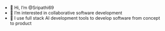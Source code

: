 - 👋 Hi, I’m @Sripathi69
- 👀 I’m interested in collaborative software development
- 🌱 I use full stack AI development tools to develop software from concept to product


<!---
Sripathi69/Sripathi69 is a ✨ special ✨ repository because its `README.md` (this file) appears on your GitHub profile.
You can click the Preview link to take a look at your changes.
--->

